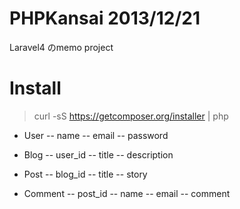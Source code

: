 # PHPKansai 2013/12/21

Laravel4 のmemo project

# Install

> curl -sS https://getcomposer.org/installer | php

- User
-- name
-- email
-- password

- Blog
-- user_id
-- title
-- description

- Post
-- blog_id
-- title
-- story

- Comment
-- post_id
-- name
-- email
-- comment

